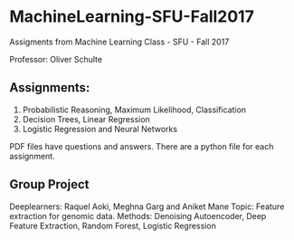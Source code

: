 # MachineLearning-SFU-Fall2017
Assigments from Machine Learning Class - SFU - Fall 2017

Professor: Oliver Schulte 

## Assignments: 
1) Probabilistic Reasoning, Maximum Likelihood, Classification
2) Decision Trees, Linear Regression
3) Logistic Regression and Neural Networks

PDF files have questions and answers. There are a python file for each assignment. 

## Group Project 
Deeplearners:  Raquel Aoki, Meghna Garg and Aniket Mane 
Topic: Feature extraction for genomic data. 
Methods: Denoising Autoencoder, Deep Feature Extraction, Random Forest, Logistic Regression  
